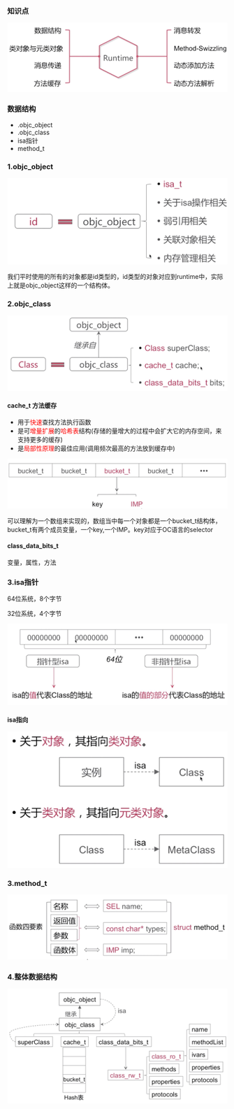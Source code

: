 ### 知识点

![考点](images/知识点.png)

### 数据结构

* .objc_object
* .objc_class
* isa指针
* method_t

### 1.objc_object

![objc_object](images/objc_object.png)

我们平时使用的所有的对象都是id类型的，id类型的对象对应到runtime中，实际上就是objc_object这样的一个结构体。

### 2.objc_class

![objc_class](images/objc_class.png)

#### cache_t  方法缓存

* 用于<font color='red'>快速</font>查找方法执行函数
* 是可<font color='red'>增量扩展</font>的<font color='red'>哈希表</font>结构(存储的量增大的过程中会扩大它的内存空间，来支持更多的缓存)
* 是<font color='red'>局部性原理</font>的最佳应用(调用频次最高的方法放到缓存中)  

![cache_t](images/cache_t.png)

可以理解为一个数组来实现的，数组当中每一个对象都是一个bucket_t结构体，bucket_t有两个成员变量，一个key,一个IMP。key对应于OC语言的selector

#### class\_data\_bits_t
变量，属性，方法

### 3.isa指针

64位系统，8个字节

32位系统，4个字节

![isa指针](images/isa指针.png)

#### isa指向
![isa指向](images/isa指向.png)

### 3.method_t
![method_t](images/method_t.png)

### 4.整体数据结构
![整体结构](images/整体结构.png)

